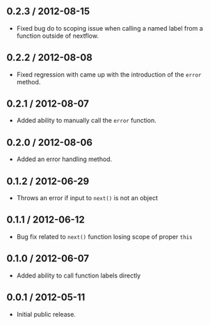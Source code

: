 0.2.3 / 2012-08-15
------------------
* Fixed bug do to scoping issue when calling a named label from a function outside of nextflow.

0.2.2 / 2012-08-08
------------------
* Fixed regression with came up with the introduction of the `error` method.

0.2.1 / 2012-08-07
------------------
* Added ability to manually call the `error` function.

0.2.0 / 2012-08-06
-----------------
* Added an error handling method.

0.1.2 / 2012-06-29
------------------
* Throws an error if input to `next()` is not an object

0.1.1 / 2012-06-12
------------------
* Bug fix related to `next()` function losing scope of proper `this`

0.1.0 / 2012-06-07
------------------
* Added ability to call function labels directly

0.0.1 / 2012-05-11
------------------
* Initial public release.